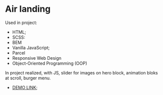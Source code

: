 # Air landing

Used in project:

- HTML;
- SCSS:
- BEM
- Vanilla JavaScript;
- Parcel
- Responsive Web Design
- Object-Oriented Programming (OOP)

In project realized, with JS, slider for images on hero block, animation bloks at scroll, burger menu.

- [DEMO LINK](https://reznik-denis.github.io/Air-landing);
